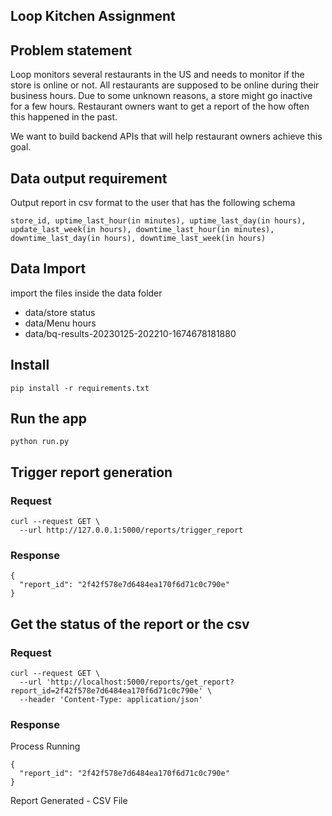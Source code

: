 ## Loop Kitchen Assignment


## Problem statement

Loop monitors several restaurants in the US and needs to monitor if the store is online or not. All restaurants are supposed to be online during their business hours. Due to some unknown reasons, a store might go inactive for a few hours. Restaurant owners want to get a report of the how often this happened in the past.

We want to build backend APIs that will help restaurant owners achieve this goal.


## Data output requirement

Output report in csv format to the user that has the following schema

`store_id, uptime_last_hour(in minutes), uptime_last_day(in hours), update_last_week(in hours), downtime_last_hour(in minutes), downtime_last_day(in hours), downtime_last_week(in hours)`


## Data Import

import the files inside the data folder

- data/store status
- data/Menu hours
- data/bq-results-20230125-202210-1674678181880

## Install

```
pip install -r requirements.txt
```

## Run the app

```
python run.py
```


## Trigger report generation

### Request

```
curl --request GET \
  --url http://127.0.0.1:5000/reports/trigger_report
```

### Response

```
{
  "report_id": "2f42f578e7d6484ea170f6d71c0c790e"
}
```

## Get the status of the report or the csv

### Request

```
curl --request GET \
  --url 'http://localhost:5000/reports/get_report?report_id=2f42f578e7d6484ea170f6d71c0c790e' \
  --header 'Content-Type: application/json'
```

### Response

Process Running

```
{
  "report_id": "2f42f578e7d6484ea170f6d71c0c790e"
}

```

Report Generated - CSV File
